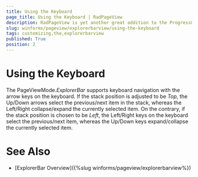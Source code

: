 ```yaml
---
title: Using the Keyboard
page_title: Using the Keyboard | RadPageView
description: RadPageView is yet another great addition to the Progress&reg; Telerik&reg; UI for WinForms suite. As the name implies, this control layouts pages of subcontrols in different views.
slug: winforms/pageview/explorerbarview/using-the-keyboard
tags: customizing,the,explorerbarview
published: True
position: 2 
---
```


# Using the Keyboard

The PageViewMode.*ExplorerBar* supports keyboard navigation with the arrow keys on the keyboard. If the stack position is adjusted to be *Top*, the Up/Down arrows select the previous/next item in the stack, whereas the Left/Right collapse/expand the currently selected item. On the contrary, if the stack position is chosen to be *Left*, the Left/Right keys on the keyboard select the previous/next item, whereas the Up/Down keys expand/collapse the currently selected item. 

# See Also

* [ExplorerBar Overview]({%slug winforms/pageview/explorerbarview%})	
